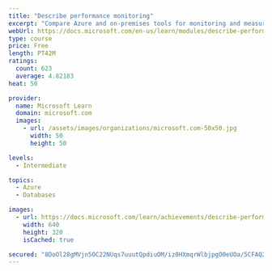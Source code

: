 ```yaml
---
title: "Describe performance monitoring"
excerpt: "Compare Azure and on-premises tools for monitoring and measuring performance. Determine critical metrics. Understand the purpose of a baseline for comparative analysis."
webUrl: https://docs.microsoft.com/en-us/learn/modules/describe-performance-monitoring/
type: course
price: Free
length: PT42M
ratings:
  count: 623
  average: 4.82183
heat: 50

provider:
  name: Microsoft Learn
  domain: microsoft.com
  images:
    - url: /assets/images/organizations/microsoft.com-50x50.jpg
      width: 50
      height: 50

levels:
  - Intermediate

topics:
  - Azure
  - Databases

images:
  - url: https://docs.microsoft.com/learn/achievements/describe-performance-monitoring-social.png
    width: 640
    height: 320
    isCached: true

secured: "8DoOl28gMVjn5OC22NUqs7uuutQpdiuOM/iz0HXmqrWlbjpgO0eUOa/5CFAQ2ChhbI21joCqKgxYQVwYUhXWZ5oDJchYWmar0VYlhWfZ/8G4Bh+GCHqbwhKKQ5z42/rdXNMBDLPvY8a2pPQG1xbKDjsrQrFoY6j3322az5kxZ8OEVf8GuRKXUeGB62DM9rB570NiZCS3wX+u4UmTVpX31Rp+Vp/nphZeRZSxZLuG4SwHJD+zTpigjn9LMebJ+yicfAUFA0OjsJT/5dGXBLeGZpUzayKE6eFZeRPag24cb0kGAMszCMb9/IlIQLVjg2w93zZmBbJlwwjiHKWL4nT98bvRbVAwfn9JoWnb3gIMaPyO2VpNnbNPIe2DaUxad2TNeDBoLaPvSNuj7S33o5SGpoKcMzh4dhqSezf+y4yOBy4=;Pyat4hkXznZD7PCRSuivNA=="
---
```


